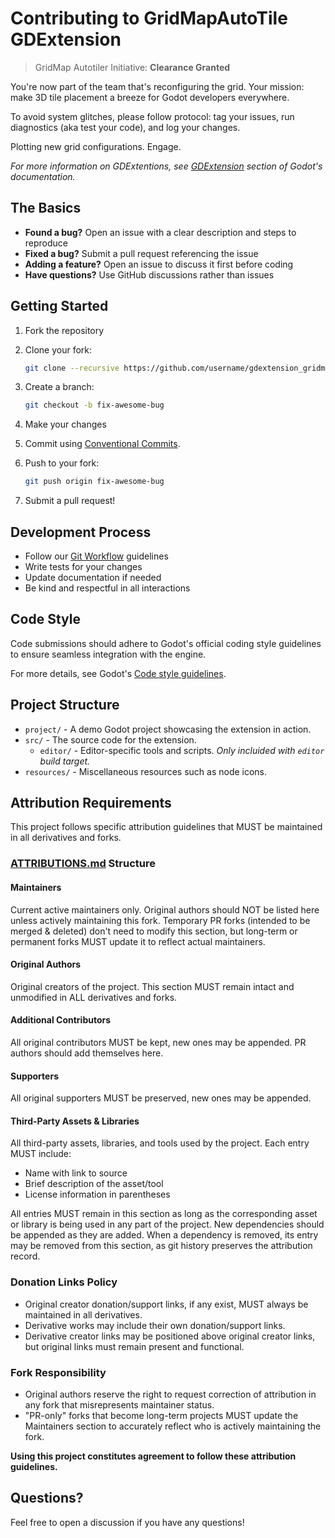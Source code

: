 # Contributing to GridMapAutoTile GDExtension

> GridMap Autotiler Initiative: **Clearance Granted**

You're now part of the team that's reconfiguring the grid. Your mission: make 3D tile placement a breeze for Godot developers everywhere.

To avoid system glitches, please follow protocol: tag your issues, run diagnostics (aka test your code), and log your changes.

Plotting new grid configurations. Engage.

*For more information on GDExtentions, see [GDExtension](https://docs.godotengine.org/en/stable/tutorials/scripting/gdextension/index.html) section of Godot's documentation.*

## The Basics

- **Found a bug?** Open an issue with a clear description and steps to reproduce
- **Fixed a bug?** Submit a pull request referencing the issue
- **Adding a feature?** Open an issue to discuss it first before coding
- **Have questions?** Use GitHub discussions rather than issues

## Getting Started

1. Fork the repository
2. Clone your fork:
    
    ``` bash
    git clone --recursive https://github.com/username/gdextension_gridmap_autotile.git
    ```
    
3. Create a branch:
    
    ``` bash
    git checkout -b fix-awesome-bug
    ```
    
4. Make your changes
5. Commit using [Conventional Commits](https://www.conventionalcommits.org/).
6. Push to your fork:
    
    ``` bash
    git push origin fix-awesome-bug
    ```
    
7. Submit a pull request!

## Development Process

- Follow our [Git Workflow](https://github.com/8f00ff/knowledge-base/blob/main/Git/Git%20Workflow.md) guidelines
- Write tests for your changes
- Update documentation if needed
- Be kind and respectful in all interactions

## Code Style

Code submissions should adhere to Godot's official coding style guidelines to ensure seamless integration with the engine.

For more details, see Godot's [Code style guidelines](https://docs.godotengine.org/en/stable/contributing/development/code_style_guidelines.html).

## Project Structure

- `project/` - A demo Godot project showcasing the extension in action.
- `src/` - The source code for the extension.
  - `editor/` - Editor-specific tools and scripts. *Only incluided with `editor` build target.*
- `resources/` - Miscellaneous resources such as node icons.

## Attribution Requirements

This project follows specific attribution guidelines that MUST be maintained in all derivatives and forks.

### [ATTRIBUTIONS.md](ATTRIBUTIONS.md) Structure

#### Maintainers

Current active maintainers only. Original authors should NOT be listed here unless actively maintaining this fork. Temporary PR forks (intended to be merged & deleted) don't need to modify this section, but long-term or permanent forks MUST update it to reflect actual maintainers.

#### Original Authors

Original creators of the project. This section MUST remain intact and unmodified in ALL derivatives and forks.

#### Additional Contributors

All original contributors MUST be kept, new ones may be appended. PR authors should add themselves here.

#### Supporters

All original supporters MUST be preserved, new ones may be appended.

#### Third-Party Assets & Libraries

All third-party assets, libraries, and tools used by the project. Each entry MUST include:
- Name with link to source
- Brief description of the asset/tool
- License information in parentheses

All entries MUST remain in this section as long as the corresponding asset or library is being used in any part of the project. New dependencies should be appended as they are added. When a dependency is removed, its entry may be removed from this section, as git history preserves the attribution record.

### Donation Links Policy

- Original creator donation/support links, if any exist, MUST always be maintained in all derivatives.
- Derivative works may include their own donation/support links.
- Derivative creator links may be positioned above original creator links, but original links must remain present and functional.

### Fork Responsibility

- Original authors reserve the right to request correction of attribution in any fork that misrepresents maintainer status.
- "PR-only" forks that become long-term projects MUST update the Maintainers section to accurately reflect who is actively maintaining the fork.

**Using this project constitutes agreement to follow these attribution guidelines.**

## Questions?

Feel free to open a discussion if you have any questions!

